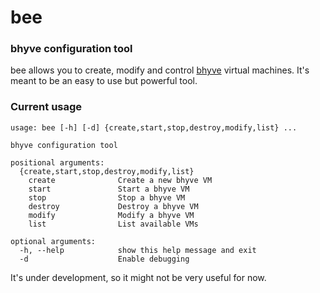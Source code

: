 bee
===

### bhyve configuration tool

bee allows you to create, modify and control [bhyve](http://www.bhyve.org)
virtual machines.  It's meant to be an easy to use but powerful tool.

### Current usage

	usage: bee [-h] [-d] {create,start,stop,destroy,modify,list} ...

	bhyve configuration tool

	positional arguments:
	  {create,start,stop,destroy,modify,list}
	    create              Create a new bhyve VM
	    start               Start a bhyve VM
	    stop                Stop a bhyve VM
	    destroy             Destroy a bhyve VM
	    modify              Modify a bhyve VM
	    list                List available VMs

	optional arguments:
	  -h, --help            show this help message and exit
	  -d                    Enable debugging

It's under development, so it might not be very useful for now.
